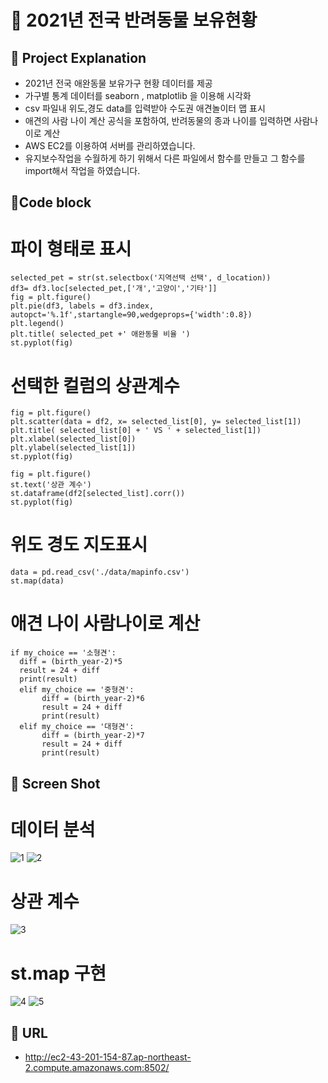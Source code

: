 # 🐶 2021년 전국 반려동물 보유현황 

## 📌 Project Explanation
* 2021년 전국 애완동물 보유가구 현황 데이터를 제공
* 가구별 통계 데이터를 seaborn , matplotlib 을 이용해 시각화
* csv 파일내 위도,경도 data를 입력받아 수도권 애견놀이터 맵 표시
* 애견의 사람 나이 계산 공식을 포함하여, 반려동물의 종과 나이를 입력하면 사람나이로 계산
* AWS EC2를 이용하여 서버를 관리하였습니다.
* 유지보수작업을 수월하게 하기 위해서 다른 파일에서 함수를 만들고 그 함수를 import해서 작업을 하였습니다.


## 📌Code block

# 파이 형태로 표시
```
selected_pet = str(st.selectbox('지역선택 선택', d_location))
df3= df3.loc[selected_pet,['개','고양이','기타']]
fig = plt.figure()
plt.pie(df3, labels = df3.index, autopct='%.1f',startangle=90,wedgeprops={'width':0.8})
plt.legend()
plt.title( selected_pet +' 애완동물 비율 ')
st.pyplot(fig)
```

# 선택한 컬럼의 상관계수
```
fig = plt.figure()
plt.scatter(data = df2, x= selected_list[0], y= selected_list[1])
plt.title( selected_list[0] + ' VS ' + selected_list[1])
plt.xlabel(selected_list[0])
plt.ylabel(selected_list[1])
st.pyplot(fig)

fig = plt.figure()
st.text('상관 계수')
st.dataframe(df2[selected_list].corr())
st.pyplot(fig)
```

# 위도 경도 지도표시
```
data = pd.read_csv('./data/mapinfo.csv')
st.map(data)
```

# 애견 나이 사람나이로 계산
```
if my_choice == '소형견':
  diff = (birth_year-2)*5
  result = 24 + diff
  print(result)
  elif my_choice == '중형견':
       diff = (birth_year-2)*6
       result = 24 + diff
       print(result)
  elif my_choice == '대형견':
       diff = (birth_year-2)*7
       result = 24 + diff
       print(result)
```

## 📌 Screen Shot
# 데이터 분석 
![1](https://github.com/notfound404yhkim/Pet_Ownership_status/assets/151480575/47b98586-fba1-45e2-9321-a72df20ef428)
![2](https://github.com/notfound404yhkim/Pet_Ownership_status/assets/151480575/3e7abfe4-087b-4d10-a4dc-1be296f738ba)
# 상관 계수 
![3](https://github.com/notfound404yhkim/Pet_Ownership_status/assets/151480575/9551170c-2270-4834-a4ff-e06e66cf039e)
# st.map 구현
![4](https://github.com/notfound404yhkim/Pet_Ownership_status/assets/151480575/67f23790-4125-430a-9a00-218a5eac33f9)
![5](https://github.com/notfound404yhkim/Pet_Ownership_status/assets/151480575/24b77da5-364c-4f02-9d2a-960401239174)



## 📌 URL
  - http://ec2-43-201-154-87.ap-northeast-2.compute.amazonaws.com:8502/
